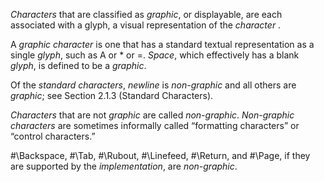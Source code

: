  



*Characters* that are classified as *graphic*, or displayable, are each associated with a glyph, a visual representation of the *character* . 



A *graphic character* is one that has a standard textual representation as a single *glyph*, such as A or \* or =. *Space*, which effectively has a blank *glyph*, is defined to be a *graphic*. 



Of the *standard characters*, *newline* is *non-graphic* and all others are *graphic*; see Section 2.1.3 (Standard Characters). 



*Characters* that are not *graphic* are called *non-graphic*. *Non-graphic characters* are sometimes informally called “formatting characters” or “control characters.” 



#\Backspace, #\Tab, #\Rubout, #\Linefeed, #\Return, and #\Page, if they are supported by the *implementation*, are *non-graphic*. 



